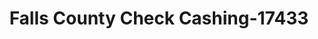 ---
f_zip-code: 76661
f_state-code: TX
title: Falls County Check Cashing-17433
f_phone: 254-804-0042
f_city-only: Marlin
f_address: 117 Williams Street Marlin
f_location-unique-id: '17433'
slug: falls-county-check-cashing-17433
updated-on: '2024-05-30T13:46:58.046Z'
created-on: '2024-05-30T13:36:59.803Z'
published-on: '2024-05-30T13:54:32.469Z'
f_city-state: cms/city/marlin-tx.md
f_company: cms/company/falls-county-check-cashing.md
f_state: cms/state/texas.md
layout: '[payday-loan].html'
tags: payday-loan
---
